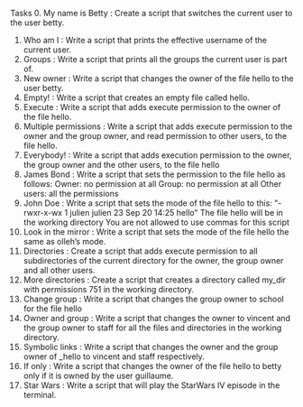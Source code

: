 Tasks
0. My name is Betty : Create a script that switches the current user to the user betty.
1. Who am I : Write a script that prints the effective username of the current user.
2. Groups : Write a script that prints all the groups the current user is part of.
3. New owner : Write a script that changes the owner of the file hello to the user betty.
4. Empty! : Write a script that creates an empty file called hello.
5. Execute : Write a script that adds execute permission to the owner of the file hello.
6. Multiple permissions : Write a script that adds execute permission to the owner and the group owner, and read permission to other users, to the file hello.
7. Everybody! : Write a script that adds execution permission to the owner, the group owner and the other users, to the file hello
8. James Bond : Write a script that sets the permission to the file hello as follows:
    Owner: no permission at all
    Group: no permission at all
    Other users: all the permissions
9. John Doe : Write a script that sets the mode of the file hello to this:
    "-rwxr-x-wx 1 julien julien 23 Sep 20 14:25 hello"
      The file hello will be in the working directory
      You are not allowed to use commas for this script
10. Look in the mirror : Write a script that sets the mode of the file hello the same as olleh’s mode.
11. Directories : Create a script that adds execute permission to all subdirectories of the current directory for the owner, the group owner and all other users.
12. More directories : Create a script that creates a directory called my_dir with permissions 751 in the working directory.
13. Change group : Write a script that changes the group owner to school for the file hello
14. Owner and group : Write a script that changes the owner to vincent and the group owner to staff for all the files and directories in the working directory.
15. Symbolic links : Write a script that changes the owner and the group owner of _hello to vincent and staff respectively.
16. If only : Write a script that changes the owner of the file hello to betty only if it is owned by the user guillaume.
17. Star Wars : Write a script that will play the StarWars IV episode in the terminal.
